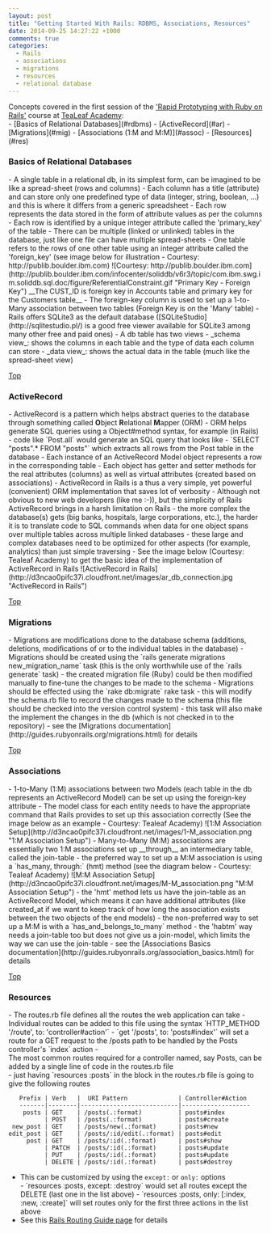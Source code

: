 ```yaml
---
layout: post
title: "Getting Started With Rails: RDBMS, Associations, Resources"
date: 2014-09-25 14:27:22 +1000
comments: true
categories:
  - Rails
  - associations
  - migrations
  - resources
  - relational database
---
```

<a name='top'></a>

<div>Concepts covered in the first session of the <a href='http://www.gotealeaf.com/curriculum#!rails'>'Rapid Prototyping with Ruby on Rails'</a> course at <a href='http://www.gotealeaf.com/'>TeaLeaf Academy</a>:</div>
- [Basics of Relational Databases](#rdbms)
- [ActiveRecord](#ar)
- [Migrations](#mig)
- [Associations (1:M and M:M)](#assoc)
- [Resources](#res)

<!-- more -->
<a name='rdbms'></a>  

<h3 class='no_extra_new_line'>Basics of Relational Databases</h3>
- A single table in a relational db, in its simplest form, can be imagined to be like a spread-sheet (rows and columns)
- Each column has a title (attribute) and can store only one predefined type of data (integer, string, boolean, ...) and this is where it differs from a generic spreadsheet
- Each row represents the data stored in the form of attribute values as per the columns
- Each row is identified by a unique integer attribute called the 'primary_key' of the table
- There can be multiple (linked or unlinked) tables in the database, just like one file can have multiple spread-sheets
- One table refers to the rows of one other table using an integer attribute called the 'foreign_key' (see image below for illustration - Courtesy: http://publib.boulder.ibm.com)  
![Courtesy: http://publib.boulder.ibm.com](http://publib.boulder.ibm.com/infocenter/soliddb/v6r3/topic/com.ibm.swg.im.soliddb.sql.doc/figure/ReferentialConstraint.gif "Primary Key - Foreign Key")  
__The CUST_ID is foreign key in Accounts table and primary key for the Customers table__
- The foreign-key column is used to set up a 1-to-Many association between two tables (Foreign Key is on the 'Many' table)
- Rails offers SQLite3 as the default database ([SQLiteStudio](http://sqlitestudio.pl/) is a good free viewer available for SQLite3 among many other free and paid ones)
- A db table has two views
  - _schema view_: shows the columns in each table and the type of data each column can store
  - _data view_: shows the actual data in the table (much like the spread-sheet view)

[Top](#top)

<a name='ar'></a>

<h3 class='no_extra_new_line'>ActiveRecord</h3>
- ActiveRecord is a pattern which helps abstract queries to the database through something called <strong>O</strong>bject <strong>R</strong>elational <strong>M</strong>apper (ORM)
- ORM helps generate SQL queries using a Object#method syntax, for example (in Rails)
  - code like `Post.all` would generate an SQL query that looks like
  - `SELECT "posts".* FROM "posts"` which extracts all rows from the Post table in the database
- Each instance of an ActiveRecord Model object represents a row in the corresponding table
- Each object has getter and setter methods for the real attributes (columns) as well as virtual attributes (created based on associations)
- ActiveRecord in Rails is a thus a very simple, yet powerful (convenient) ORM implementation that saves lot of verbosity
- Although not obvious to new web developers (like me :-)), but the simplicity of Rails ActiveRecord brings in a harsh limitation on Rails
  - the more complex the database(s) gets (big banks, hospitals, large corporations, etc.), the harder it is to translate code to SQL commands when data for one object spans over multiple tables across multiple linked databases
  - these large and complex databases need to be optimized for other aspects (for example, analytics) than just simple traversing
- See the image below (Courtesy: Tealeaf Academy) to get the basic idea of the implementation of ActiveRecord in Rails
![ActiveRecord in Rails](http://d3ncao0pifc37i.cloudfront.net/images/ar_db_connection.jpg "ActiveRecord in Rails")

[Top](#top)

<a name='mig'></a>

<h3 class='no_extra_new_line'>Migrations</h3>
- Migrations are modifications done to the database schema (additions, deletions, modifications of or to the individual tables in the database)
- Migrations should be created using the `rails generate migrations new_migration_name` task (this is the only worthwhile use of the `rails generate` task)
  - the created migration file (Ruby) could be then modified manually to fine-tune the changes to be made to the schema 
- Migrations should be effected using the `rake db:migrate` rake task
  - this will modify the schema.rb file to record the changes made to the schema (this file should be checked into the version control system)
  - this task will also make the implement the changes in the db (which is not checked in to the repository)
- see the [Migrations documentation](http://guides.rubyonrails.org/migrations.html) for details

[Top](#top)

<a name='assoc'></a>

<h3 class='no_extra_new_line'>Associations</h3>
- 1-to-Many (1:M) associations between two Models (each table in the db represents an ActiveRecord Model) can be set up using the foreign-key attribute
- The model class for each entity needs to have the appropriate command that Rails provides to set up this association correctly (See the image below as an example - Courtesy: Tealeaf Academy)
![1:M Association Setup](http://d3ncao0pifc37i.cloudfront.net/images/1-M_association.png "1:M Association Setup")
- Many-to-Many (M:M) associations are essentially two 1:M associations set up __through__ an intermediary table, called the join-table
- the preferred way to set up a M:M association is using a `has_many, through:` (hmt) method (see the diagram below - Courtesy: Tealeaf Academy)
![M:M Association Setup](http://d3ncao0pifc37i.cloudfront.net/images/M-M_association.png "M:M Association Setup")
- the 'hmt' method lets us have the join-table as an ActiveRecord Model, which means it can have additional attributes (like created_at if we want to keep track of how long the association exists between the two objects of the end models)
- the non-preferred way to set up a M:M is with a `has_and_belongs_to_many` method
- the 'habtm' way needs a join-table too but does not give us a join-model, which limits the way we can use the join-table
- see the [Associations Basics documentation](http://guides.rubyonrails.org/association_basics.html) for details

[Top](#top)

<a name='res'></a>

<h3 class='no_extra_new_line'>Resources</h3>
- The routes.rb file defines all the routes the web application can take
- Individual routes can be added to this file using the syntax `HTTP_METHOD '/route', to: 'controller#action'`
  - `get '/posts', to: 'posts#index'` will set a route for a GET request to the /posts path to be handled by the Posts controller's `index` action
- <div>The most common routes required for a controller named, say Posts, can be added by a single line of code in the routes.rb file</div>
  - just having `resources :posts` in the block in the routes.rb file is going to give the following routes

       Prefix | Verb   |  URI Pattern              | Controller#Action
       -------|--------|---------------------------|-------------------
        posts | GET    | /posts(.:format)          | posts#index
              | POST   | /posts(.:format)          | posts#create
     new_post | GET    | /posts/new(.:format)      | posts#new
    edit_post | GET    | /posts/:id/edit(.:format) | posts#edit
         post | GET    | /posts/:id(.:format)      | posts#show
              | PATCH  | /posts/:id(.:format)      | posts#update
              | PUT    | /posts/:id(.:format)      | posts#update
              | DELETE | /posts/:id(.:format)      | posts#destroy

- <div>This can be customized by using the <code>except:</code> or <code>only:</code> options</div>
  - `resources :posts, except: :destroy` would set all routes except the DELETE (last one in the list above)
  - `resources :posts, only: [:index, :new, :create]` will set routes only for the first three actions in the list above
- See this [Rails Routing Guide page](http://guides.rubyonrails.org/routing.html) for details




<!--
<div id="disqus_thread"></div>
<script type="text/javascript">
    /* * * CONFIGURATION VARIABLES: EDIT BEFORE PASTING INTO YOUR WEBPAGE * * */
    var disqus_shortname = 'ppjgithubio'; // required: replace example with your forum shortname

    /* * * DON'T EDIT BELOW THIS LINE * * */
    (function() {
        var dsq = document.createElement('script'); dsq.type = 'text/javascript'; dsq.async = true;
        dsq.src = '//' + disqus_shortname + '.disqus.com/embed.js';
        (document.getElementsByTagName('head')[0] || document.getElementsByTagName('body')[0]).appendChild(dsq);
    })();
</script>
<noscript>Please enable JavaScript to view the <a href="http://disqus.com/?ref_noscript">comments powered by Disqus.</a></noscript>
<a href="http://disqus.com" class="dsq-brlink">comments powered by <span class="logo-disqus">Disqus</span></a>
-->
